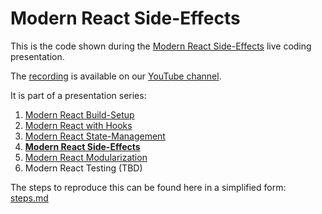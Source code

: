 # Modern React Side-Effects

This is the code shown during the [Modern React Side-Effects](https://www.meetup.com/software-enthusiasts/events/267315351/) live coding presentation.

The [recording](https://www.youtube.com/watch?v=voATJ_7ak_s) is available on our [YouTube channel](https://www.youtube.com/channel/UCUzXSmEvF3VEf_TV9q6oAhw).

It is part of a presentation series:
1. [Modern React Build-Setup](https://github.com/jambit/modern-react/tree/01-build-setup)
2. [Modern React with Hooks](https://github.com/jambit/modern-react/tree/02-hooks)
3. [Modern React State-Management](https://github.com/jambit/modern-react/tree/03-state-management)
4. **[Modern React Side-Effects](https://github.com/jambit/modern-react/tree/04-side-effects)**
5. [Modern React Modularization](https://github.com/jambit/modern-react/tree/05-modularization)
6. Modern React Testing (TBD)

The steps to reproduce this can be found here in a simplified form: [steps.md](./steps.md)
